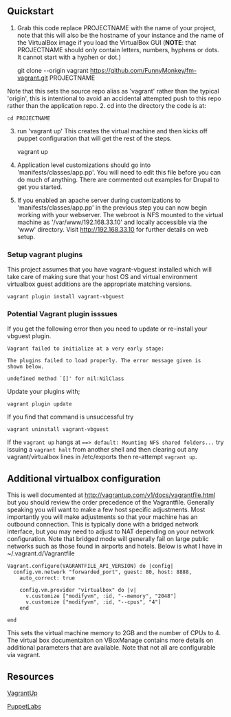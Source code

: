 ## Quickstart

1. Grab this code replace PROJECTNAME with the name of your project, note that this will also be the hostname of your instance and the name of the VirtualBox image if you load the VirtualBox GUI (**NOTE**: that PROJECTNAME should only contain letters, numbers, hyphens or dots. It cannot start with a hyphen or dot.)

    git clone --origin vagrant https://github.com/FunnyMonkey/fm-vagrant.git PROJECTNAME

  Note that this sets the source repo alias as 'vagrant' rather than the typical 'origin', this is intentional to avoid an accidental attempted push to this repo rather than the application repo.
2. cd into the directory the code is at:

    cd PROJECTNAME
3. run 'vagrant up' This creates the virtual machine and then kicks off puppet
configuration that will get the rest of the steps.

    vagrant up

4. Application level customizations should go into 'manifests/classes/app.pp'. You will need to edit this file before you can do much of anything. There are commented out examples for Drupal to get you started.

5. If you enabled an apache server during customizations to 'manifests/classes/app.pp' in the previous step you can now begin working with your webserver. The webroot is NFS mounted to the virtual machine as '/var/www/192.168.33.10' and locally accessible via the 'www' directory. Visit http://192.168.33.10 for further details on web setup.



### Setup vagrant plugins

This project assumes that you have vagrant-vbguest installed which will take care of making sure that your host OS and virtual environment virtualbox guest additions are the appropriate matching versions.

    vagrant plugin install vagrant-vbguest


### Potential Vagrant plugin isssues

If you get the following error then you need to update or re-install your vbguest plugin.

    Vagrant failed to initialize at a very early stage:

    The plugins failed to load properly. The error message given is
    shown below.

    undefined method `[]' for nil:NilClass

Update your plugins with;

    vagrant plugin update

If you find that command is unsuccessful try

    vagrant uninstall vagrant-vbguest


If the `vagrant up` hangs at `==> default: Mounting NFS shared folders...`  try issuing a `vagrant halt` from another shell and then clearing out any vagrant/virtualbox lines in /etc/exports then re-attempt `vagrant up`.

## Additional virtualbox configuration
This is well documented at http://vagrantup.com/v1/docs/vagrantfile.html but you should review the order precedence of the Vagrantfile. Generally speaking you will want to make a few host specific adjustments. Most importantly you will
make adjustments so that your machine has an outbound connection. This is typically done with a bridged network interface, but you may need to adjust to NAT depending on your network configuration. Note that bridged mode will generally fail on large public networks such as those found in airports and hotels. Below is what I have in ~/.vagrant.d/Vagrantfile

    Vagrant.configure(VAGRANTFILE_API_VERSION) do |config|
      config.vm.network "forwarded_port", guest: 80, host: 8888,
        auto_correct: true

        config.vm.provider "virtualbox" do |v|
          v.customize ["modifyvm", :id, "--memory", "2048"]
          v.customize ["modifyvm", :id, "--cpus", "4"]
        end

    end



This sets the virtual machine memory to 2GB and the number of CPUs to 4. The virtual box documentaiton on VBoxManage contains more details on additional parameters that are available. Note that not all are configurable via vagrant.


## Resources
[VagrantUp](http://vagrantup.com/)

[PuppetLabs](http://puppetlabs.com/)

